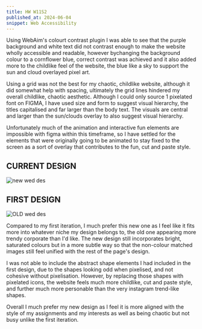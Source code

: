 ```yaml
---
title: HW W11S2
published_at: 2024-06-04
snippet: Web Accessibility
---
```

Using WebAim's colourt contrast plugin I was able to see that the purple background and white text did not contrast enough to make the website wholly accessible and readable, however bychanging the background colour to a cornflower blue, correct contrast was achieved and it also added more to the childlike feel of the website, the blue like a sky to support the sun and cloud overlayed pixel art. 

Using a grid was not the best for my chaotic, childlike website, although it did somewhat help with spacing, ultimately the grid lines hindered my overall childlike, chaotic aesthetic.
Although I could only source 1 pixelated font on FIGMA, I have used size and form to suggest visual hierarchy, the titles capitalised and far larger than the body text. The visuals are central and larger than the sun/clouds overlay to also suggest visual hierarchy. 

Unfortunately much of the animation and interactive fun elements are impossible with figma within this timeframe, so I have settled for the elements that were originally going to be animated to stay fixed to the screen as a sort of overlay that contributes to the fun, cut and paste style. 

## CURRENT DESIGN
![new wed des](/w11/design.png)

## FIRST DESIGN
![OLD wed des](/w10/designstyle.png)

Compared to my first iteration, I much prefer this new one as I feel like it fits more into whatever niche my design belongs to, the old one appearing more trendy corporate than I'd like. The new design still incorporates bright, saturated colours but in a more subtle way so that the non-colour matched images still feel unified with the rest of the page's design. 

I was not able to include the abstract shape elements I had included in the first design, due to the shapes looking odd when pixelised, and not cohesive without pixelisation. However, by replacing those shapes with pixelated icons, the website feels much more childlike, cut and paste style, and further much more personable than the very instagram trend-like shapes.

Overall I much prefer my new design as I feel it is more aligned with the style of my assignments and my interests as well as being chaotic but not busy unlike the first iteration.